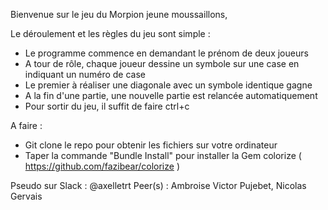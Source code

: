 

Bienvenue sur le jeu du Morpion jeune moussaillons, 

Le déroulement et les règles du jeu sont simple : 
- Le programme commence en demandant le prénom de deux joueurs
- A tour de rôle, chaque joueur dessine un symbole sur une case en indiquant un numéro de case
- Le premier à réaliser une diagonale avec un symbole identique gagne 
- A la fin d'une partie, une nouvelle partie est relancée automatiquement  
- Pour sortir du jeu, il suffit de faire ctrl+c 

A faire : 
- Git clone le repo pour obtenir les fichiers sur votre ordinateur 
- Taper la commande "Bundle Install"  pour installer la Gem colorize ( https://github.com/fazibear/colorize ) 



Pseudo sur Slack : @axelletrt
Peer(s) : Ambroise Victor Pujebet, Nicolas Gervais 
